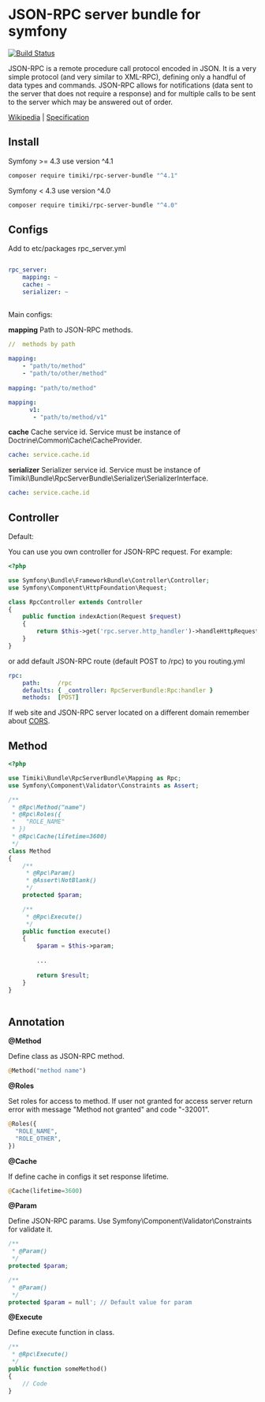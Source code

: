 JSON-RPC server bundle for symfony
==================================

[![Build Status](https://travis-ci.org/timiki/rpc-server-bundle.svg?branch=master)](https://travis-ci.org/timiki/rpc-server-bundle)


JSON-RPC is a remote procedure call protocol encoded in JSON. It is a very simple protocol (and very similar to XML-RPC), defining only a handful of data types and commands. 
JSON-RPC allows for notifications (data sent to the server that does not require a response) and for multiple calls to be sent to the server which may be answered out of order.

[Wikipedia][1] | [Specification][2]

Install
-------

Symfony >= 4.3 use version ^4.1

```bash
composer require timiki/rpc-server-bundle "^4.1"
```

Symfony < 4.3 use version ^4.0

```bash
composer require timiki/rpc-server-bundle "^4.0"
```

Configs
-------

Add to etc/packages rpc_server.yml

```yaml

rpc_server:
    mapping: ~
    cache: ~
    serializer: ~
    
``` 

Main configs:

**mapping** Path to JSON-RPC methods.

```yaml 
//  methods by path
 
mapping: 
    - "path/to/method"
    - "path/to/other/method"
    
mapping: "path/to/method"

mapping: 
      v1:
       - "path/to/method/v1"

```
    
**cache** Cache service id. Service must be instance of Doctrine\Common\Cache\CacheProvider.

```yaml
cache: service.cache.id
```

**serializer** Serializer service id. Service must be instance of Timiki\Bundle\RpcServerBundle\Serializer\SerializerInterface.

```yaml
cache: service.cache.id
```

Controller
----------

Default:

You can use you own controller for JSON-RPC request. For example:

```php
<?php

use Symfony\Bundle\FrameworkBundle\Controller\Controller;
use Symfony\Component\HttpFoundation\Request;

class RpcController extends Controller
{
    public function indexAction(Request $request)
    {
        return $this->get('rpc.server.http_handler')->handleHttpRequest($request);
    }
}
```

or add default JSON-RPC route (default POST to /rpc) to you routing.yml

```yaml    
rpc:
    path:     /rpc
    defaults: { _controller: RpcServerBundle:Rpc:handler }
    methods:  [POST]
```

If web site and JSON-RPC server located on a different domain remember about [CORS][3].


Method
------

```php
<?php

use Timiki\Bundle\RpcServerBundle\Mapping as Rpc;
use Symfony\Component\Validator\Constraints as Assert;

/**
 * @Rpc\Method("name")
 * @Rpc\Roles({
 *   "ROLE_NAME"
 * })
 * @Rpc\Cache(lifetime=3600)
 */
class Method
{
    /**
     * @Rpc\Param()
     * @Assert\NotBlank()
     */
    protected $param;

    /**
     * @Rpc\Execute()
     */
    public function execute()
    {
        $param = $this->param;
        
        ...
        
        return $result;
    }
}
    
```

Annotation
----------

**@Method**

Define class as JSON-RPC method. 

```php
@Method("method name")
```

**@Roles**

Set roles for access to method. If user not granted for access server return error with message "Method not granted" and code "-32001".

```php
@Roles({
  "ROLE_NAME",
  "ROLE_OTHER",
})
```

**@Cache**

If define cache in configs it set response lifetime.

```php
@Cache(lifetime=3600)
```

**@Param**

Define JSON-RPC params. Use Symfony\Component\Validator\Constraints for validate it.

```php
/**
 * @Param()
 */
protected $param;

/**
 * @Param()
 */
protected $param = null'; // Default value for param
```

**@Execute**

Define execute function in class.

```php
/**
 * @Rpc\Execute()
 */
public function someMethod()
{
    // Code
}
```

[1]: https://wikipedia.org/wiki/JSON-RPC
[2]: http://www.jsonrpc.org/specification
[3]: https://wikipedia.org/wiki/Cross-origin_resource_sharing